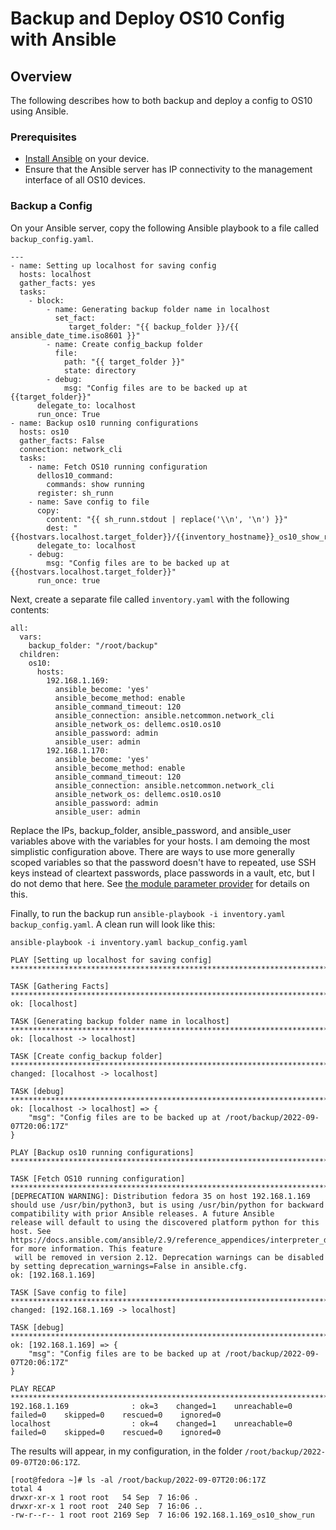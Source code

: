 # Backup and Deploy OS10 Config with Ansible

## Overview

The following describes how to both backup and deploy a config to OS10 using Ansible.

### Prerequisites

- [Install Ansible](https://docs.ansible.com/ansible/latest/installation_guide/intro_installation.html) on your device.
- Ensure that the Ansible server has IP connectivity to the management interface of all OS10 devices.

### Backup a Config

On your Ansible server, copy the following Ansible playbook to a file called `backup_config.yaml`.

    ---
    - name: Setting up localhost for saving config
      hosts: localhost
      gather_facts: yes
      tasks:
        - block:
            - name: Generating backup folder name in localhost
              set_fact:
                 target_folder: "{{ backup_folder }}/{{ ansible_date_time.iso8601 }}"
            - name: Create config_backup folder
              file:
                path: "{{ target_folder }}"
                state: directory
            - debug:
                msg: "Config files are to be backed up at {{target_folder}}"
          delegate_to: localhost
          run_once: True
    - name: Backup os10 running configurations
      hosts: os10
      gather_facts: False
      connection: network_cli
      tasks:
        - name: Fetch OS10 running configuration
          dellos10_command:
            commands: show running
          register: sh_runn
        - name: Save config to file
          copy:
            content: "{{ sh_runn.stdout | replace('\\n', '\n') }}"
            dest: "{{hostvars.localhost.target_folder}}/{{inventory_hostname}}_os10_show_run"
          delegate_to: localhost
        - debug:
            msg: "Config files are to be backed up at {{hostvars.localhost.target_folder}}"
          run_once: true

Next, create a separate file called `inventory.yaml` with the following contents:

    all:
      vars:
        backup_folder: "/root/backup"
      children:
        os10:
          hosts:
            192.168.1.169:
              ansible_become: 'yes'
              ansible_become_method: enable
              ansible_command_timeout: 120
              ansible_connection: ansible.netcommon.network_cli
              ansible_network_os: dellemc.os10.os10
              ansible_password: admin
              ansible_user: admin
            192.168.1.170:
              ansible_become: 'yes'
              ansible_become_method: enable
              ansible_command_timeout: 120
              ansible_connection: ansible.netcommon.network_cli
              ansible_network_os: dellemc.os10.os10
              ansible_password: admin
              ansible_user: admin

Replace the IPs, backup_folder, ansible_password, and ansible_user variables above with the variables for your hosts. I am demoing the most simplistic configuration above. There are ways to use more generally scoped variables so that the password doesn't have to repeated, use SSH keys instead of cleartext passwords, place passwords in a vault, etc, but I do not demo that here. See [the module parameter provider](https://docs.ansible.com/ansible/latest/collections/dellemc/os10/os10_config_module.html#parameters) for details on this.

Finally, to run the backup run `ansible-playbook -i inventory.yaml backup_config.yaml`. A clean run will look like this:

    ansible-playbook -i inventory.yaml backup_config.yaml

    PLAY [Setting up localhost for saving config] **********************************************************************************************************************************************************

    TASK [Gathering Facts] *********************************************************************************************************************************************************************************
    ok: [localhost]

    TASK [Generating backup folder name in localhost] ******************************************************************************************************************************************************
    ok: [localhost -> localhost]

    TASK [Create config_backup folder] *********************************************************************************************************************************************************************
    changed: [localhost -> localhost]

    TASK [debug] *******************************************************************************************************************************************************************************************
    ok: [localhost -> localhost] => {
        "msg": "Config files are to be backed up at /root/backup/2022-09-07T20:06:17Z"
    }

    PLAY [Backup os10 running configurations] **************************************************************************************************************************************************************

    TASK [Fetch OS10 running configuration] ****************************************************************************************************************************************************************
    [DEPRECATION WARNING]: Distribution fedora 35 on host 192.168.1.169 should use /usr/bin/python3, but is using /usr/bin/python for backward compatibility with prior Ansible releases. A future Ansible
    release will default to using the discovered platform python for this host. See https://docs.ansible.com/ansible/2.9/reference_appendices/interpreter_discovery.html for more information. This feature
     will be removed in version 2.12. Deprecation warnings can be disabled by setting deprecation_warnings=False in ansible.cfg.
    ok: [192.168.1.169]

    TASK [Save config to file] *****************************************************************************************************************************************************************************
    changed: [192.168.1.169 -> localhost]

    TASK [debug] *******************************************************************************************************************************************************************************************
    ok: [192.168.1.169] => {
        "msg": "Config files are to be backed up at /root/backup/2022-09-07T20:06:17Z"
    }

    PLAY RECAP *********************************************************************************************************************************************************************************************
    192.168.1.169              : ok=3    changed=1    unreachable=0    failed=0    skipped=0    rescued=0    ignored=0
    localhost                  : ok=4    changed=1    unreachable=0    failed=0    skipped=0    rescued=0    ignored=0

The results will appear, in my configuration, in the folder `/root/backup/2022-09-07T20:06:17Z`.

    [root@fedora ~]# ls -al /root/backup/2022-09-07T20:06:17Z
    total 4
    drwxr-xr-x 1 root root   54 Sep  7 16:06 .
    drwxr-xr-x 1 root root  240 Sep  7 16:06 ..
    -rw-r--r-- 1 root root 2169 Sep  7 16:06 192.168.1.169_os10_show_run
